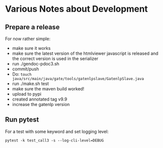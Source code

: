 # Various Notes about Development




## Prepare a release

For now rather simple:

* make sure it works
* make sure the latest version of the htmlviewer javascript is released
  and the correct version is used in the serializer
* run ./gendoc-pdoc3.sh
* commit/push
* Do: `touch java/src/main/java/gate/tools/gatenlpslave/GatenlpSlave.java`
* run ./make.sh test
* make sure the maven build worked!
* upload to pypi
* created annotated tag v9.9
* increase the gatenlp version

## Run pytest

For a test with some keyword and set logging level:

`pytest -k test_call3 -s --log-cli-level=DEBUG`
